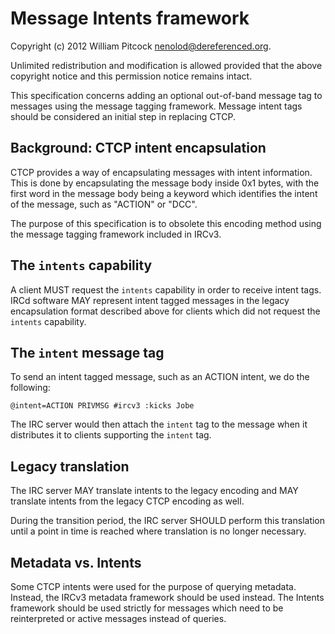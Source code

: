 # Message Intents framework

Copyright (c) 2012 William Pitcock <nenolod@dereferenced.org>.

Unlimited redistribution and modification is allowed provided that the above
copyright notice and this permission notice remains intact.

This specification concerns adding an optional out-of-band message tag to messages
using the message tagging framework.  Message intent tags should be considered an
initial step in replacing CTCP.

## Background: CTCP intent encapsulation

CTCP provides a way of encapsulating messages with intent information.  This is done
by encapsulating the message body inside 0x1 bytes, with the first word in the message
body being a keyword which identifies the intent of the message, such as "ACTION" or
"DCC".

The purpose of this specification is to obsolete this encoding method using the message
tagging framework included in IRCv3.

## The `intents` capability

A client MUST request the `intents` capability in order to receive intent tags.  IRCd
software MAY represent intent tagged messages in the legacy encapsulation format described
above for clients which did not request the `intents` capability.

## The `intent` message tag

To send an intent tagged message, such as an ACTION intent, we do the following:

	@intent=ACTION PRIVMSG #ircv3 :kicks Jobe

The IRC server would then attach the `intent` tag to the message when it distributes
it to clients supporting the `intent` tag.

## Legacy translation

The IRC server MAY translate intents to the legacy encoding and MAY translate intents
from the legacy CTCP encoding as well.

During the transition period, the IRC server SHOULD perform this translation until a
point in time is reached where translation is no longer necessary.

## Metadata vs. Intents

Some CTCP intents were used for the purpose of querying metadata.  Instead, the IRCv3
metadata framework should be used instead.  The Intents framework should be used strictly
for messages which need to be reinterpreted or active messages instead of queries.

